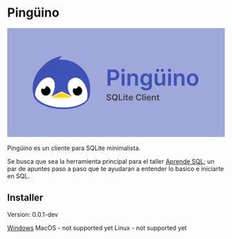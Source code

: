 # Pingüino
![banner](assets/.github/banner.png)

Pingüino es un cliente para SQLite minimalista.

Se busca que sea la herramienta principal para el taller [Aprende SQL](https://github.com/ushieru/Pinguino/tree/main/Aprende%20SQL); un par de apuntes paso a paso que te ayudaran a entender lo basico e iniciarte en SQL.

## Installer

Version: 0.0.1-dev

[Windows](https://github.com/ushieru/Pinguino/releases/tag/dev)
MacOS - not supported yet
Linux - not supported yet
